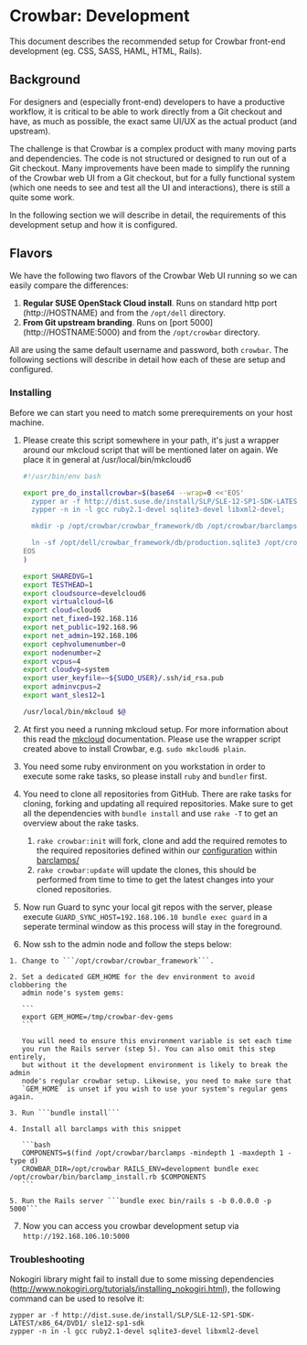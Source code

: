 # Crowbar: Development

This document describes the recommended setup for Crowbar front-end development
(eg. CSS, SASS, HAML, HTML, Rails).

## Background

For designers and (especially front-end) developers to have a productive
workflow, it is critical to be able to work directly from a Git checkout and
have, as much as possible, the exact same UI/UX as the actual product (and
upstream).

The challenge is that Crowbar is a complex product with many moving parts and
dependencies. The code is not structured or designed to run out of a Git
checkout. Many improvements have been made to simplify the running of the
Crowbar web UI from a Git checkout, but for a fully functional system (which one
needs to see and test all the UI and interactions), there is still a quite some
work.

In the following section we will describe in detail, the requirements of this
development setup and how it is configured.

## Flavors

We have the following two flavors of the Crowbar Web UI running so we can easily
compare the differences:

  1. __Regular SUSE OpenStack Cloud install__. Runs on standard http port
     (http://HOSTNAME) and from the `/opt/dell` directory.
  2. __From Git upstream branding__. Runs on [port 5000]
     (http://HOSTNAME:5000) and from the `/opt/crowbar` directory.

All are using the same default username and password, both ```crowbar```. The
following sections will describe in detail how each of these are setup and
configured.

### Installing

Before we can start you need to match some prerequirements on your host machine.

  1. Please create this script somewhere in your path, it's just a wrapper
     around our mkcloud script that will be mentioned later on again. We place
     it in general at /usr/local/bin/mkcloud6

     ```bash
     #!/usr/bin/env bash

     export pre_do_installcrowbar=$(base64 --wrap=0 <<'EOS'
       zypper ar -f http://dist.suse.de/install/SLP/SLE-12-SP1-SDK-LATEST/x86_64/DVD1/ sle12-sp1-sdk
       zypper -n in -l gcc ruby2.1-devel sqlite3-devel libxml2-devel;

       mkdir -p /opt/crowbar/crowbar_framework/db /opt/crowbar/barclamps;

       ln -sf /opt/dell/crowbar_framework/db/production.sqlite3 /opt/crowbar/crowbar_framework/db/development.sqlite3;
     EOS
     )

     export SHAREDVG=1
     export TESTHEAD=1
     export cloudsource=develcloud6
     export virtualcloud=l6
     export cloud=cloud6
     export net_fixed=192.168.116
     export net_public=192.168.96
     export net_admin=192.168.106
     export cephvolumenumber=0
     export nodenumber=2
     export vcpus=4
     export cloudvg=system
     export user_keyfile=~${SUDO_USER}/.ssh/id_rsa.pub
     export adminvcpus=2
     export want_sles12=1

     /usr/local/bin/mkcloud $@
     ```

  2. At first you need a running mkcloud setup. For more information about this
     read the [mkcloud](https://git.io/vYO2E) documentation. Please use the
     wrapper script created above to install Crowbar, e.g. `sudo mkcloud6 plain`.

  3. You need some ruby environment on you workstation in order to execute some
     rake tasks, so please install ```ruby``` and ```bundler``` first.

  4. You need to clone all repositories from GitHub. There are rake tasks for
     cloning, forking and updating all required repositories. Make sure to get
     all the dependencies with ```bundle install``` and use ```rake -T``` to get
     an overview about the rake tasks.

     1. ```rake crowbar:init``` will fork, clone and add the required remotes to the
        required repositories defined within our [configuration](../config/barclamps.yml)
        within [barclamps/](../barclamps/)
     2. ```rake crowbar:update``` will update the clones, this should be performed from time
        to time to get the latest changes into your cloned repositories.

  5. Now run Guard to sync your local git repos with the server, please execute
     ```GUARD_SYNC_HOST=192.168.106.10 bundle exec guard``` in a seperate
     terminal window as this process will stay in the foreground.

  6. Now ssh to the admin node and follow the steps below:

    1. Change to ```/opt/crowbar/crowbar_framework```.

    2. Set a dedicated GEM_HOME for the dev environment to avoid clobbering the
       admin node's system gems:

       ```
       export GEM_HOME=/tmp/crowbar-dev-gems
       ```

       You will need to ensure this environment variable is set each time
       you run the Rails server (step 5). You can also omit this step entirely,
       but without it the development environment is likely to break the admin
       node's regular crowbar setup. Likewise, you need to make sure that
       `GEM_HOME` is unset if you wish to use your system's regular gems again.

    3. Run ```bundle install```

    4. Install all barclamps with this snippet

       ```bash
       COMPONENTS=$(find /opt/crowbar/barclamps -mindepth 1 -maxdepth 1 -type d)
       CROWBAR_DIR=/opt/crowbar RAILS_ENV=development bundle exec /opt/crowbar/bin/barclamp_install.rb $COMPONENTS
       ```

    5. Run the Rails server ```bundle exec bin/rails s -b 0.0.0.0 -p 5000```


  7. Now you can access you crowbar development setup via ```http://192.168.106.10:5000```

### Troubleshooting
Nokogiri library might fail to install due to some missing dependencies (http://www.nokogiri.org/tutorials/installing_nokogiri.html), the following command can be used to resolve it:
```
zypper ar -f http://dist.suse.de/install/SLP/SLE-12-SP1-SDK-LATEST/x86_64/DVD1/ sle12-sp1-sdk
zypper -n in -l gcc ruby2.1-devel sqlite3-devel libxml2-devel
```
